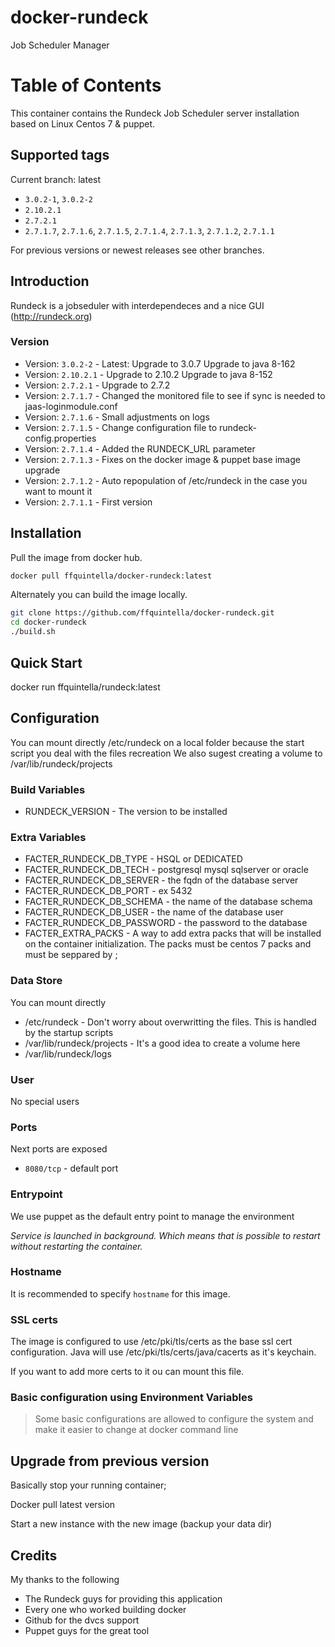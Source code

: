 # docker-rundeck
Job Scheduler Manager

# Table of Contents

This container contains the Rundeck Job Scheduler server installation based on Linux Centos 7 & puppet.

## Supported tags

Current branch: latest

*  `3.0.2-1`, `3.0.2-2`
*  `2.10.2.1`
*  `2.7.2.1`
*  `2.7.1.7`, `2.7.1.6`, `2.7.1.5`, `2.7.1.4`, `2.7.1.3`, `2.7.1.2`, `2.7.1.1`

For previous versions or newest releases see other branches.

## Introduction

Rundeck is a jobseduler with interdependeces and a nice GUI (http://rundeck.org)

### Version

* Version: `3.0.2-2` - Latest: Upgrade to 3.0.7 Upgrade to java 8-162
* Version: `2.10.2.1` - Upgrade to 2.10.2 Upgrade to java 8-152
* Version: `2.7.2.1` - Upgrade to 2.7.2
* Version: `2.7.1.7` - Changed the monitored file to see if sync is needed to jaas-loginmodule.conf
* Version: `2.7.1.6` - Small adjustments on logs
* Version: `2.7.1.5` - Change configuration file to rundeck-config.properties
* Version: `2.7.1.4` - Added the RUNDECK_URL parameter
* Version: `2.7.1.3` - Fixes on the docker image & puppet base image upgrade
* Version: `2.7.1.2` - Auto repopulation of /etc/rundeck in the case you want to mount it
* Version: `2.7.1.1` - First version


## Installation

Pull the image from docker hub.

```bash
docker pull ffquintella/docker-rundeck:latest
```

Alternately you can build the image locally.

```bash
git clone https://github.com/ffquintella/docker-rundeck.git
cd docker-rundeck
./build.sh
```

## Quick Start

docker run ffquintella/rundeck:latest

## Configuration

You can mount directly /etc/rundeck on a local folder because the start script you deal with the files recreation
We also sugest creating a volume to /var/lib/rundeck/projects

### Build Variables

- RUNDECK_VERSION - The version to be installed

### Extra Variables

- FACTER_RUNDECK_DB_TYPE - HSQL or DEDICATED
- FACTER_RUNDECK_DB_TECH - postgresql mysql sqlserver or oracle
- FACTER_RUNDECK_DB_SERVER - the fqdn of the database server
- FACTER_RUNDECK_DB_PORT - ex 5432
- FACTER_RUNDECK_DB_SCHEMA - the name of the database schema
- FACTER_RUNDECK_DB_USER - the name of the database user
- FACTER_RUNDECK_DB_PASSWORD - the password to the database
- FACTER_EXTRA_PACKS - A way to add extra packs that will be installed on the container initialization. The packs must be centos  7 packs and must be seppared by ;

### Data Store

You can mount directly

- /etc/rundeck - Don't worry about overwritting the files. This is handled by the startup scripts
- /var/lib/rundeck/projects - It's a good idea to create a volume here
- /var/lib/rundeck/logs

### User

No special users

### Ports

Next ports are exposed

* `8080/tcp` - default port


### Entrypoint

We use puppet as the default entry point to manage the environment

*Service is launched in background. Which means that is possible to restart without restarting the container.*

### Hostname

It is recommended to specify `hostname` for this image.

### SSL certs
The image is configured to use /etc/pki/tls/certs as the base ssl cert configuration. Java will use /etc/pki/tls/certs/java/cacerts as it's keychain.

If you want to add more certs to it ou can mount this file.

### Basic configuration using Environment Variables

> Some basic configurations are allowed to configure the system and make it easier to change at docker command line


## Upgrade from previous version

Basically stop your running container;

Docker pull latest version

Start a new instance with the new image (backup your data dir)

## Credits

My thanks to the following

- The Rundeck guys for providing this application
- Every one who worked building docker
- Github for the dvcs support
- Puppet guys for the great tool
